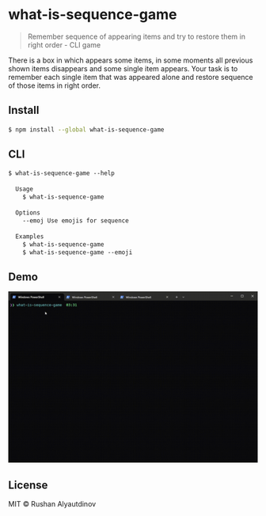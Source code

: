 # what-is-sequence-game

> Remember sequence of appearing items and try to restore them in right order - CLI game

There is a box in which appears some items, in some moments all previous shown items disappears and some single item appears.
Your task is to remember each single item that was appeared alone and restore sequence of those items in right order.

## Install

```bash
$ npm install --global what-is-sequence-game
```

## CLI

```
$ what-is-sequence-game --help

  Usage
    $ what-is-sequence-game

  Options
    --emoj Use emojis for sequence

  Examples
    $ what-is-sequence-game
    $ what-is-sequence-game --emoji
```

## Demo

![](media/demo.gif)

## License

MIT © Rushan Alyautdinov

[npm-image]: https://img.shields.io/npm/v/what-is-sequence-game.svg?style=flat
[npm-url]: https://npmjs.org/package/what-is-sequence-game
